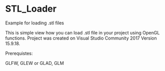 # STL_Loader
Example for loading .stl files

This is simple view how you can load .stl file in your project using OpenGL functions.
Project was created on Visual Studio Community 2017 Version 15.9.18.

Prerequistes:

GLFW,
GLEW or GLAD,
GLM


